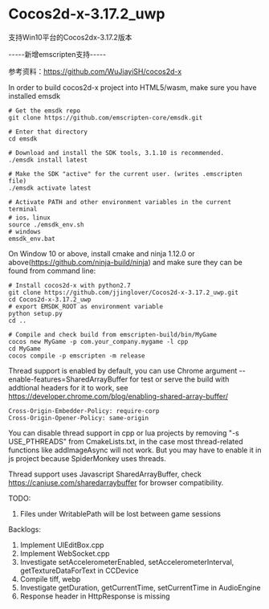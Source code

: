 # Cocos2d-x-3.17.2_uwp
支持Win10平台的Cocos2dx-3.17.2版本 

-----新增emscripten支持-----

参考资料：https://github.com/WuJiayiSH/cocos2d-x

In order to build cocos2d-x project into HTML5/wasm, make sure you have installed emsdk

    # Get the emsdk repo
    git clone https://github.com/emscripten-core/emsdk.git

    # Enter that directory
    cd emsdk

    # Download and install the SDK tools, 3.1.10 is recommended.
    ./emsdk install latest

    # Make the SDK "active" for the current user. (writes .emscripten file)
    ./emsdk activate latest

    # Activate PATH and other environment variables in the current terminal
    # ios，linux
    source ./emsdk_env.sh
    # windows
    emsdk_env.bat

On Window 10 or above, install cmake and ninja 1.12.0 or above(https://github.com/ninja-build/ninja) and make sure they can be found from command line:

    # Install cocos2d-x with python2.7
    git clone https://github.com/jjinglover/Cocos2d-x-3.17.2_uwp.git
    cd Cocos2d-x-3.17.2_uwp
    # export EMSDK_ROOT as environment variable
    python setup.py
    cd ..

    # Compile and check build from emscripten-build/bin/MyGame
    cocos new MyGame -p com.your_company.mygame -l cpp
    cd MyGame
    cocos compile -p emscripten -m release

Thread support is enabled by default, you can use Chrome argument --enable-features=SharedArrayBuffer for test or serve the build with addtional headers for it to work, see https://developer.chrome.com/blog/enabling-shared-array-buffer/ 

    Cross-Origin-Embedder-Policy: require-corp
    Cross-Origin-Opener-Policy: same-origin

You can disable thread support in cpp or lua projects by removing "-s USE_PTHREADS" from CmakeLists.txt, in the case most thread-related functions like addImageAsync will not work. But you may have to enable it in js project because SpiderMonkey uses threads.

Thread support uses Javascript SharedArrayBuffer, check https://caniuse.com/sharedarraybuffer for browser compatibility.

TODO: 
1. Files under WritablePath will be lost between game sessions

Backlogs:
1. Implement UIEditBox.cpp
2. Implement WebSocket.cpp
3. Investigate setAccelerometerEnabled, setAccelerometerInterval, getTextureDataForText in CCDevice
4. Compile tiff, webp 
5. Investigate getDuration, getCurrentTime, setCurrentTime in AudioEngine
6. Response header in HttpResponse is missing
